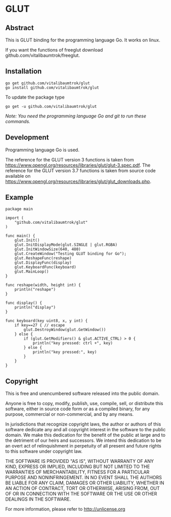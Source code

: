 # GLUT

## Abstract
This is GLUT binding for the programming language Go. It works on linux.

If you want the functions of freeglut download github.com/vitalibaumtrok/freeglut.

## Installation

	go get github.com/vitalibaumtrok/glut
	go install github.com/vitalibaumtrok/glut

To update the package type

	go get -u github.com/vitalibaumtrok/glut

_Note: You need the programming language Go and git to run these commands._

## Development
Programming language Go is used.

The reference for the GLUT version 3 functions is taken from <https://www.opengl.org/resources/libraries/glut/glut-3.spec.pdf>. The reference for the GLUT version 3.7 functions is taken from source code available on <https://www.opengl.org/resources/libraries/glut/glut_downloads.php>.

## Example
	package main

	import (
		"github.com/vitalibaumtrok/glut"
	)

	func main() {
		glut.Init()
		glut.InitDisplayMode(glut.SINGLE | glut.RGBA)
		glut.InitWindowSize(640, 480)
		glut.CreateWindow("Testing GLUT binding for Go");
		glut.ReshapeFunc(reshape)
		glut.DisplayFunc(display)
		glut.KeyboardFunc(keyboard)
		glut.MainLoop()
	}

	func reshape(width, height int) {
		println("reshape")
	}

	func display() {
		println("display")
	}

	func keyboard(key uint8, x, y int) {
		if key==27 { // escape
			glut.DestroyWindow(glut.GetWindow())
		} else {
			if (glut.GetModifiers() & glut.ACTIVE_CTRL) > 0 {
				println("key pressed: ctrl +", key)
			} else {
				println("key pressed:", key)
			}
		}
	}

## Copyright
This is free and unencumbered software released into the public domain.

Anyone is free to copy, modify, publish, use, compile, sell, or
distribute this software, either in source code form or as a compiled
binary, for any purpose, commercial or non-commercial, and by any
means.

In jurisdictions that recognize copyright laws, the author or authors
of this software dedicate any and all copyright interest in the
software to the public domain. We make this dedication for the benefit
of the public at large and to the detriment of our heirs and
successors. We intend this dedication to be an overt act of
relinquishment in perpetuity of all present and future rights to this
software under copyright law.

THE SOFTWARE IS PROVIDED "AS IS", WITHOUT WARRANTY OF ANY KIND,
EXPRESS OR IMPLIED, INCLUDING BUT NOT LIMITED TO THE WARRANTIES OF
MERCHANTABILITY, FITNESS FOR A PARTICULAR PURPOSE AND NONINFRINGEMENT.
IN NO EVENT SHALL THE AUTHORS BE LIABLE FOR ANY CLAIM, DAMAGES OR
OTHER LIABILITY, WHETHER IN AN ACTION OF CONTRACT, TORT OR OTHERWISE,
ARISING FROM, OUT OF OR IN CONNECTION WITH THE SOFTWARE OR THE USE OR
OTHER DEALINGS IN THE SOFTWARE.

For more information, please refer to <http://unlicense.org>
